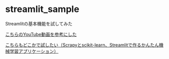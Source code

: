 # streamlit_sample
Streamlitの基本機能を試してみた

[こちらのYouTube動画を参考にした](https://www.youtube.com/watch?v=zp-kAt1Ih5k&feature=youtu.be)


[こちらもどこかで試したい（Scrapyとscikit-learn、Streamlitで作るかんたん機械学習アプリケーション）](https://www.youtube.com/watch?v=WD7zBYhZ-vM&feature=youtu.be)
